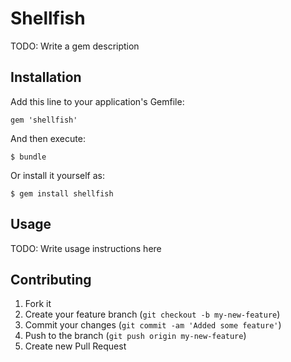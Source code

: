 # Shellfish

TODO: Write a gem description

## Installation

Add this line to your application's Gemfile:

    gem 'shellfish'

And then execute:

    $ bundle

Or install it yourself as:

    $ gem install shellfish

## Usage

TODO: Write usage instructions here

## Contributing

1. Fork it
2. Create your feature branch (`git checkout -b my-new-feature`)
3. Commit your changes (`git commit -am 'Added some feature'`)
4. Push to the branch (`git push origin my-new-feature`)
5. Create new Pull Request
